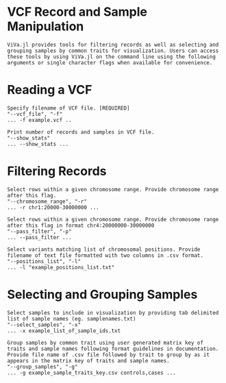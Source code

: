 # VCF Record and Sample Manipulation
    ViVa.jl provides tools for filtering records as well as selecting and grouping samples by common traits for visualization. Users can access these tools by using ViVa.jl on the command line using the following arguments or single character flags when available for convenience.

# Reading a VCF

    Specify filename of VCF file. [REQUIRED]
    "--vcf_file", "-f"
    ... -f example.vcf ..

    Print number of records and samples in VCF file.
    "--show_stats"
    ... --show_stats ...

# Filtering Records

    Select rows within a given chromosome range. Provide chromosome range after this flag.
    "--chromosome_range", "-r"
    ... -r chr1:20000-30000000 ...

    Select rows within a given chromosome range. Provide chromosome range after this flag in format chr4:20000000-30000000
    "--pass_filter", "-p"
    ... --pass_filter ...

    Select variants matching list of chromosomal positions. Provide filename of text file formatted with two columns in .csv format.
    "--positions_list", "-l"
    ... -l "example_positions_list.txt"

# Selecting and Grouping Samples

    Select samples to include in visualization by providing tab delimited list of sample names (eg. samplenames.txt)
    "--select_samples", "-x"
    ... -x example_list_of_sample_ids.txt

    Group samples by common trait using user generated matrix key of traits and sample names following format guidelines in documentation. Provide file name of .csv file followed by trait to group by as it appears in the matrix key of traits and sample names.
    "--group_samples", "-g"
    ... -g example_sample_traits_key.csv controls,cases ...
